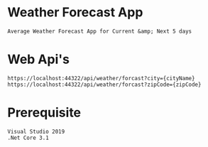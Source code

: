 # Weather Forecast App
```
Average Weather Forecast App for Current &amp; Next 5 days 
```
# Web Api's
```
https://localhost:44322/api/weather/forcast?city={cityName}
https://localhost:44322/api/weather/forcast?zipCode={zipCode}
```
# Prerequisite
```
Visual Studio 2019
.Net Core 3.1
```
